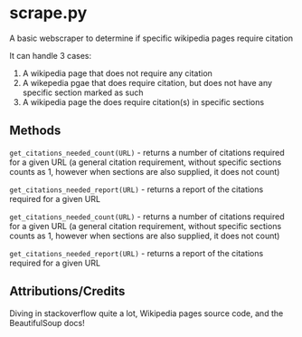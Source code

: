 # scrape.py

A basic webscraper to determine if specific wikipedia pages require citation

It can handle 3 cases:

1. A wikipedia page that does not require any citation
2. A wikepedia pgae that does require citation, but does not have any specific section marked as such
3. A wikipedia page the does require citation(s) in specific sections

## Methods

`get_citations_needed_count(URL)` - returns a number of citations required for a given URL (a general citation requirement, without specific sections counts as 1, however when sections are also supplied, it does not count)

`get_citations_needed_report(URL)` - returns a report of the citations required for a given URL

`get_citations_needed_count(URL)` - returns a number of citations required for a given URL (a general citation requirement, without specific sections counts as 1, however when sections are also supplied, it does not count) 

`get_citations_needed_report(URL)` - returns a report of the citations required for a given URL

## Attributions/Credits

 Diving in stackoverflow quite a lot, Wikipedia pages source code, and the BeautifulSoup docs!
